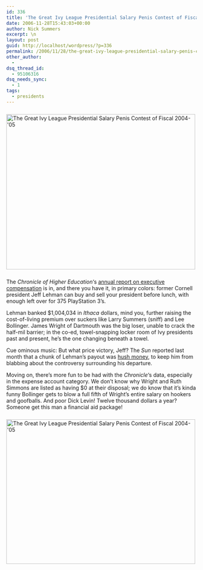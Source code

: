 ```yaml
---
id: 336
title: 'The Great Ivy League Presidential Salary Penis Contest of Fiscal 2004-&#8217;05'
date: 2006-11-28T15:43:03+00:00
author: Nick Summers
excerpt: \n
layout: post
guid: http://localhost/wordpress/?p=336
permalink: /2006/11/28/the-great-ivy-league-presidential-salary-penis-contest-of-fiscal-2004-05/
other_author:
  - 
dsq_thread_id:
  - 95106316
dsq_needs_sync:
  - 1
tags:
  - presidents
---
```

<img width="500" vspace="10" hspace="0" height="410" border="0" src="http://www.ivygateblog.com/wp-content/uploads/2006/11/pressalaries.jpg" alt="The Great Ivy League Presidential Salary Penis Contest of Fiscal 2004-'05" />

The _Chronicle of Higher Education_&#8216;s [annual report on executive compensation](http://chronicle.com/indepth/compensation/) is in, and there you have it, in primary colors: former Cornell president Jeff Lehman can buy and sell your president before lunch, with enough left over for 375 PlayStation 3&#8217;s.

Lehman banked $1,004,034 in _Ithaca_ dollars, mind you, further raising the cost-of-living premium over suckers like Larry Summers (sniff) and Lee Bollinger. James Wright of Dartmouth was the big loser, unable to crack the half-mil barrier; in the co-ed, towel-snapping locker room of Ivy presidents past and present, he&#8217;s the one changing beneath a towel.

Cue ominous music: But what price victory, Jeff? The _Sun_ reported last month that a chunk of Lehman&#8217;s payout was [hush money](http://cornellsun.com/node/19065), to keep him from blabbing about the controversy surrounding his departure.

Moving on, there&#8217;s more fun to be had with the _Chronicle_&#8216;s data, especially in the expense account category. We don&#8217;t know why Wright and Ruth Simmons are listed as having $0 at their disposal; we do know that it&#8217;s kinda funny Bollinger gets to blow a full fifth of Wright&#8217;s entire salary on hookers and goofballs. And poor Dick Levin! Twelve thousand dollars a year? Someone get this man a financial aid package!

<img width="500" vspace="10" hspace="0" height="382" border="0" src="http://www.ivygateblog.com/wp-content/uploads/2006/11/presexpenses.jpg" alt="The Great Ivy League Presidential Salary Penis Contest of Fiscal 2004-'05" />&nbsp;